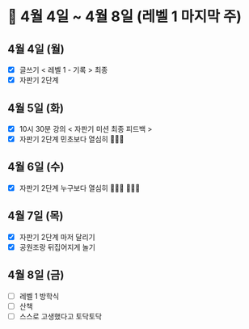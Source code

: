 # 🐯 4월 4일 ~ 4월 8일 (레벨 1 마지막 주)

## 4월 4일 (월)

- [x] 글쓰기 < 레벨 1 - 기록 > 최종
- [x] 자판기 2단계

## 4월 5일 (화)

- [x] 10시 30분 강의 < 자판기 미션 최종 피드백 >
- [x] 자판기 2단계 민초보다 열심히 🏃🏻‍♀️

## 4월 6일 (수)

- [x] 자판기 2단계 누구보다 열심히 🏃🏻‍♀️ 🏃🏻‍♀️

## 4월 7일 (목)

- [x] 자판기 2단계 마저 달리기
- [x] 공원조랑 뒤집어지게 놀기

## 4월 8일 (금)

- [ ] 레벨 1 방학식
- [ ] 산책
- [ ] 스스로 고생했다고 토닥토닥
